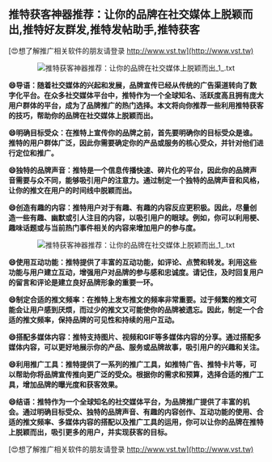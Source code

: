 ## **推特获客神器推荐：让你的品牌在社交媒体上脱颖而出,推特好友群发,推特发帖助手,推特获客**

[😍想了解推广相关软件的朋友请登录 http://www.vst.tw](http://www.vst.tw)

 <center><img src="https://vst.tw/MP4/tuiguang/png/4.png" alt="推特获客神器推荐：让你的品牌在社交媒体上脱颖而出_1_.txt"></center>

**😄导语：随着社交媒体的兴起和发展，品牌宣传已经从传统的广告渠道转向了数字化平台。在众多社交媒体平台中，推特作为一个全球知名、活跃度高且拥有庞大用户群体的平台，成为了品牌推广的热门选择。本文将向你推荐一些利用推特获客的技巧，帮助你的品牌在社交媒体上脱颖而出。**

**😄明确目标受众：在推特上宣传你的品牌之前，首先要明确你的目标受众是谁。推特的用户群体广泛，因此你需要确定你的产品或服务的核心受众，并针对他们进行定位和推广。**

**😄独特的品牌声音：推特是一个信息传播快速、碎片化的平台，因此你的品牌声音需要与众不同，能够吸引用户的注意力。通过制定一个独特的品牌声音和风格，让你的推文在用户的时间线中脱颖而出。**

**😄创造有趣的内容：推特用户对于有趣、有趣的内容反应更积极。因此，尽量创造一些有趣、幽默或引人注目的内容，以吸引用户的眼球。例如，你可以利用梗、趣味话题或与当前热门事件相关的内容来增加用户的参与度。**

 <center><img src="https://vst.tw/MP4/tuiguang/png/6.png" alt="推特获客神器推荐：让你的品牌在社交媒体上脱颖而出_1_.txt"></center>

**😄使用互动功能：推特提供了丰富的互动功能，如评论、点赞和转发。利用这些功能与用户建立互动，增强用户对品牌的参与感和忠诚度。请记住，及时回复用户的留言和评论是建立良好品牌形象的重要一环。**

**😄制定合适的推文频率：在推特上发布推文的频率非常重要。过于频繁的推文可能会让用户感到厌烦，而过少的推文又可能使你的品牌被遗忘。因此，制定一个合适的推文频率，保持品牌的可见性和持续的用户互动。**

**😄搭配多媒体内容：推特支持图片、视频和GIF等多媒体内容的分享。通过搭配多媒体内容，可以更好地展示你的产品、服务或品牌故事，吸引用户的兴趣和关注。**

**😄利用推广工具：推特提供了一系列的推广工具，如推特广告、推特卡片等，可以帮助你将品牌宣传推向更广泛的受众。根据你的需求和预算，选择合适的推广工具，增加品牌的曝光度和获客效果。**

**😄结语：推特作为一个全球知名的社交媒体平台，为品牌推广提供了丰富的机会。通过明确目标受众、独特的品牌声音、有趣的内容创作、互动功能的使用、合适的推文频率、多媒体内容的搭配以及推广工具的运用，你可以让你的品牌在推特上脱颖而出，吸引更多的用户，并实现获客的目标。**

[😍想了解推广相关软件的朋友请登录 http://www.vst.tw](http://www.vst.tw)



